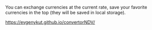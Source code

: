 You can exchange currencies at the current rate, save your favorite currencies in the top (they will be saved in local storage).

https://evgenykut.github.io/convertorNDV/
